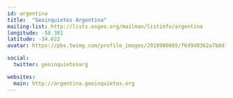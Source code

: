 ```yaml
---
id: argentina
title:  "Geoinquietos Argentina"
mailing-list: http://lists.osgeo.org/mailman/listinfo/argentina
longitude: -58.381
latitude: -34.622
avatar: https://pbs.twimg.com/profile_images/2918980665/f6d9d0362a7b8d1240235b8ae8ea82d2.png

social:
  twitter: geoinquietosarg

websites:
  main: http://argentina.geoinquietos.org
---
```

